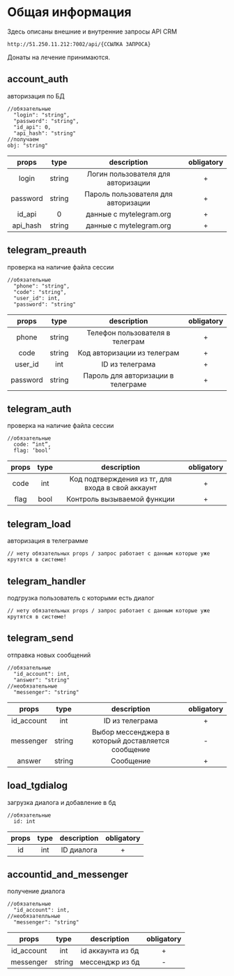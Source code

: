 # Общая информация
Здесь описаны внешние и внутренние запросы API CRM 
```
http://51.250.11.212:7002/api/{ССЫЛКА ЗАПРОСА}
```
Донаты на лечение принимаются.

## account_auth 
авторизация по БД
```
//обязательные
  "login": "string",
  "password": "string",
  "id_api": 0,
  "api_hash": "string"
//получаем
obj: "string"
```
| props | type | description | obligatory
|:----------------:|:---------:|:----------------:|:----------------:|
| login | string | Логин пользователя для авторизации | + |
| password | string | Пароль пользователя для авторизации | + |
| id_api | 0 | данные с mytelegram.org | + |
| api_hash | string | данные с mytelegram.org | + |

## telegram_preauth
проверка на наличие файла сессии
```
//обязательные
  "phone": "string",
  "code": "string",
  "user_id": int,
  "password": "string"
```
| props | type | description | obligatory
|:----------------:|:---------:|:----------------:|:----------------:|
| phone | string | Телефон пользователя в телеграм | + |
| code | string | Код авторизации из телеграм | + |
| user_id | int | ID из телеграма | + |
| password | string | Пароль для авторизации в телеграме | + |


## telegram_auth 
проверка на наличие файла сессии
```
//обязательные
  code: “int”,
  flag: ‘bool’
```
| props | type | description | obligatory
|:----------------:|:---------:|:----------------:|:----------------:|
| code | int | Код подтверждения из тг, для входа в свой аккаунт | + |
| flag | bool | Контроль вызываемой функции | + |

## telegram_load 
авторизация в телеграмме
```
// нету обязательных props / запрос работает с данным которые уже крутятся в системе!
```

## telegram_handler 
подгрузка пользователь с которыми есть диалог
```
// нету обязательных props / запрос работает с данным которые уже крутятся в системе!
```

## telegram_send 
отправка новых сообщений
```
//обязательные
  "id_account": int,
  "answer": "string"
//необязательные
  "messenger": "string"
```
| props | type | description | obligatory
|:----------------:|:---------:|:----------------:|:----------------:|
| id_account | int | ID из телеграма | + |
| messenger | string | Выбор мессенджера в который доставляется сообщение | - |
| answer | string | Сообщение  | + |

## load_tgdialog 
загрузка диалога и добавление в бд
```
//обязательные
  id: int
```
| props | type | description | obligatory
|:----------------:|:---------:|:----------------:|:----------------:|
| id | int | ID диалога | + |

## accountid_and_messenger 
получение диалога
```
//обязательные
  "id_account": int,
//необязателльные
  "messenger": "string"
```
| props | type | description | obligatory
|:----------------:|:---------:|:----------------:|:----------------:|
| id_account | int | id аккаунта из бд | + |
| messenger | string | мессенджр из бд | - |
